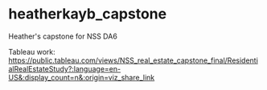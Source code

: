 # heatherkayb_capstone
Heather's capstone for NSS DA6

Tableau work: https://public.tableau.com/views/NSS_real_estate_capstone_final/ResidentialRealEstateStudy?:language=en-US&:display_count=n&:origin=viz_share_link


